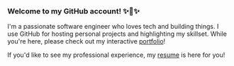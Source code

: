 ### Welcome to my GitHub account! ✨🎊✨

I'm a passionate software engineer who loves tech and building things. I use GitHub for hosting personal projects and highlighting my skillset. While you're here, please check out my interactive [portfolio](https://f1nn3g4n.github.io/portfolio/)!

If you'd like to see my professional experience, my [resume](https://f1nn3g4n.github.io/resume/) is here for you!

